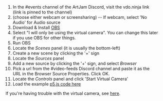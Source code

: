 1. In the #events channel of the ArtJam Discord, visit the vdo.ninja link (link is pinned to the channel)
2. (choose either webcam or screensharing) -- If webcam, select 'No Audio' for Audio source
3. Download & Install [OBS](https://obsproject.com/download)
3. Select "I will only be using the virtual camera". You can change this later if you use OBS for other things.
4. Run OBS
5. Locate the *Scenes* panel (it is usually the bottom-left)
6. Create a new scene by clicking the '+' sign
7. Locate the *Sources* panel
8. Add a new source by clicking the '+' sign, and select *Browser*
9. Pick a url from the #video-feeds Discord channel and paste it as the URL in the Browser Source Properties. Click OK.
10. Locate the *Controls* panel and click 'Start Virtual Camera'
11. Load the example [p5.js code here](https://github.com/1rglabs/artjam/tree/main/sample-p5js-video)

If you're having trouble with the virtual camera, see [here](https://obsproject.com/kb/virtual-camera-troubleshooting#install-or-remove-the-virtual-camera).
